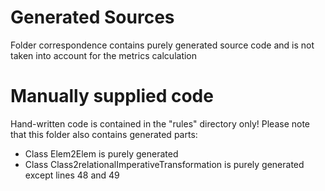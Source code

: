 # Generated Sources

Folder correspondence contains purely generated source code and is not taken into account for the metrics calculation

# Manually supplied code

Hand-written code is contained in the "rules" directory only! Please note that this folder also contains generated parts:

- Class Elem2Elem is purely generated
- Class Class2relationalImperativeTransformation is purely generated except lines 48 and 49

